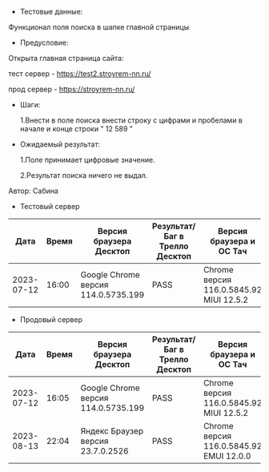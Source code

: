 * Тестовые данные:

 Функционал поля поиска в шапке главной страницы

* Предусловие:

 Открыта главная страница сайта:
 
 тест сервер - https://test2.stroyrem-nn.ru/ 
 
 прод сервер - https://stroyrem-nn.ru/

* Шаги:

  1.Внести в поле поиска внести строку с цифрами и пробелами в начале и конце строки " 12 589 "

* Ожидаемый результат:

  1.Поле принимает цифровые значение.
  
  2.Результат поиска ничего не выдал.


Автор: Сабина

* Тестовый сервер 

| Дата | Время | Версия браузера Десктоп | Результат/Баг в Трелло Десктоп|  Версия браузера и ОС Тач |Результат/Баг в Трелло Тач| Дата релиза| QA  |
| --- | --- | --- | --- |  --- | --- | --- | --- |   
| 2023-07-12 | 16:00 | Google Chrome версия 114.0.5735.199 | PASS | Chrome версия 116.0.5845.92 MIUI 12.5.2 | PASS  | 2023-06-16 | Сабина |  

* Продовый сервер

| Дата | Время | Версия браузера Десктоп | Результат/Баг в Трелло Десктоп|  Версия браузера и ОС Тач |Результат/Баг в Трелло Тач| Дата релиза| QA  |
| --- | --- | --- | --- |  --- | --- | --- | --- |   
| 2023-07-12 | 16:05 | Google Chrome версия 114.0.5735.199 | PASS | Chrome версия 116.0.5845.92 MIUI 12.5.2 | PASS  | 2023-06-16 | Сабина |  
| 2023-08-13 | 22:04 | Яндекс Браузер версия 23.7.0.2526 | PASS | Chrome версия 116.0.5845.92 EMUI 12.0.0 | PASS  | 2023-06-16 | Евгения |
